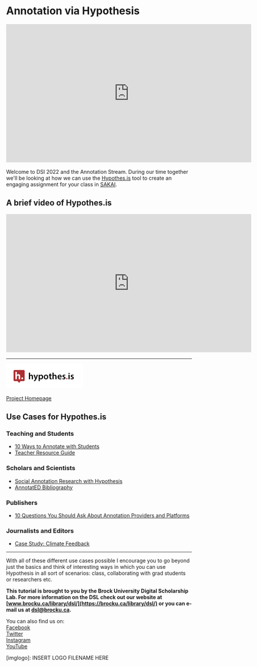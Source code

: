 # Annotation via Hypothesis



<iframe width="665" height="374" src="https://www.youtube.com/embed/lW1nNYW-2Ds" frameborder="0" allow="accelerometer; autoplay; clipboard-write; encrypted-media; gyroscope; picture-in-picture" allowfullscreen></iframe>

Welcome to DSI 2022 and the Annotation Stream. During our time together we'll be looking at how we can use the [Hypothes.is](https://web.hypothes.is/) tool to create an engaging assignment for your class in [SAKAI](https://lms.brocku.ca).


## A brief video of Hypothes.is

<iframe width="665" height="374" src="https://www.youtube.com/embed/QCkm0lL-6lc" frameborder="0" allow="accelerometer; autoplay; clipboard-write; encrypted-media; gyroscope; picture-in-picture" allowfullscreen></iframe>

----

![logo](hypothesis_logo.png)

[Project Homepage](https://web.hypothes.is/)



## Use Cases for Hypothes.is



### Teaching and Students
- [10 Ways to Annotate with Students](https://web.hypothes.is/blog/back-to-school-with-annotation-10-ways-to-annotate-with-students/)
- [Teacher Resource Guide](https://web.hypothes.is/teacher-resource-guide/)

### Scholars and Scientists
- [Social Annotation Research with Hypothesis](https://web.hypothes.is/education/annotated/research/)
- [AnnotatED Bibliography](https://web.hypothes.is/education/annotated/bibliography/)

### Publishers
- [10 Questions You Should Ask About Annotation Providers and Platforms](https://d242fdlp0qlcia.cloudfront.net/uploads/2017/06/30180650/10QuestionsYouShouldAskAboutAnnotation.pdf)

### Journalists and Editors
- [Case Study: Climate Feedback](https://climatefeedback.org/)



----

With all of these different use cases possible I encourage you to go beyond just the basics and think of interesting ways in which you can use Hypothesis in all sort of scenarios: class, collaborating with grad students or researchers etc.






**This tutorial is brought to you by the Brock University Digital Scholarship Lab.  For more information on the DSL check out our website at [www.brocku.ca/library/dsl/](https://brocku.ca/library/dsl/) or you can e-mail us at dsl@brocku.ca.**  

You can also find us on:  
[Facebook](https://www.facebook.com/Brock-University-Digital-Scholarship-Lab-349407235866792/)  
[Twitter](https://twitter.com/brock_dsl)  
[Instagram](https://www.instagram.com/brock_dsl/?hl=en)  
[YouTube](https://www.youtube.com/channel/UC2eEqPkDo-1N3qilxv-N_1g/featured?view_as=subscriber)










<!--- Please use reference style images so that it is easier to update pictures later --->

[imglogo]: INSERT LOGO FILENAME HERE
